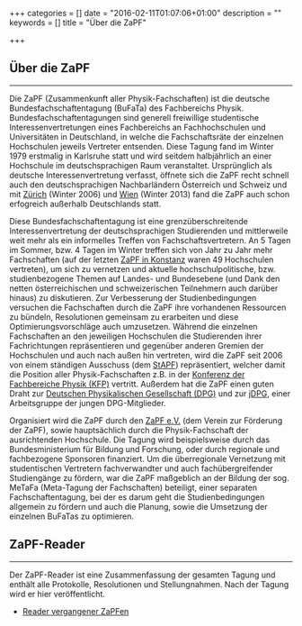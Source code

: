 +++
categories = []
date = "2016-02-11T01:07:06+01:00"
description = ""
keywords = []
title = "Über die ZaPF"

+++
## Über die ZaPF
---
Die ZaPF (Zusammenkunft aller Physik-Fachschaften) ist die deutsche Bundesfachschaftentagung (BuFaTa) des Fachbereichs Physik. Bundesfachschaftentagungen sind generell freiwillige studentische Interessenvertretungen eines Fachbereichs an Fachhochschulen und Universitäten in Deutschland, in welche die Fachschaftsräte der einzelnen Hochschulen jeweils Vertreter entsenden. Diese Tagung fand im Winter 1979 erstmalig in Karlsruhe statt und wird seitdem halbjährlich an einer Hochschule im deutschsprachigen Raum veranstaltet. Ursprünglich als deutsche Interessenvertretung verfasst, öffnete sich die ZaPF recht schnell auch den deutschsprachigen Nachbarländern Österreich und Schweiz und mit [Zürich](http://zapf.wiki/WiSe06) (Winter 2006) und [Wien](http://zapf.wiki/WiSe13) (Winter 2013) fand die ZaPF auch schon erfogreich außerhalb Deutschlands statt.

Diese Bundesfachschaftentagung ist eine grenzüberschreitende Interessenvertretung der deutschsprachigen Studierenden und mittlerweile weit mehr als ein informelles Treffen von Fachschaftsvertretern. An 5 Tagen im Sommer, bzw. 4 Tagen im Winter treffen sich von Jahr zu Jahr mehr Fachschaften (auf der letzten [ZaPF in Konstanz](http://zapf.wiki/SoSe16) waren 49 Hochschulen vertreten), um sich zu vernetzen und aktuelle hochschulpolitische, bzw. studienbezogene Themen auf Landes- und Bundesebene (und Dank den netten österreichischen und schweizerischen Teilnehmern auch darüber hinaus) zu diskutieren. Zur Verbesserung der Studienbedingungen versuchen die Fachschaften durch die ZaPF ihre vorhandenen Ressourcen zu bündeln, Resolutionen gemeinsam zu erarbeiten und diese Optimierungsvorschläge auch umzusetzen. Während die einzelnen Fachschaften an den jeweiligen Hochschulen die Studierenden ihrer Fachrichtungen repräsentieren und gegenüber anderen Gremien der Hochschulen und auch nach außen hin vertreten, wird die ZaPF seit 2006 von einem ständigen Ausschuss (dem [StAPF](http://www.zapfev.de/zapf/stapf/)) repräsentiert, welcher damit die Position aller Physik-Fachschaften z.B. in der [Konferenz der Fachbereiche Physik (KFP)](http://www.kfp-physik.de/index.html) vertritt. Außerdem hat die ZaPF einen guten Draht zur [Deutschen Physikalischen Gesellschaft (DPG)](https://www.dpg-physik.de/index.html) und zur [jDPG](http://www.dpg-physik.de/dpg/gliederung/junge/index.html), einer Arbeitsgruppe der jungen DPG-Mitglieder.

Organisiert wird die ZaPF durch den [ZaPF e.V.](http://zapfev.de/) (dem Verein zur Förderung der ZaPF), sowie hauptsächlich durch die Physik-Fachschaft der ausrichtenden Hochschule. Die Tagung wird beispielsweise durch das Bundesministerium für Bildung und Forschung, oder durch regionale und fachbezogene Sponsoren finanziert. Um die überregionale Vernetzung mit studentischen Vertretern fachverwandter und auch fachübergreifender Studiengänge zu fördern, war die ZaPF maßgeblich an der Bildung der sog. MeTaFa (Meta-Tagung der Fachschaften) beteiligt, einer separaten Fachschaftentagung, bei der es darum geht die Studienbedingungen allgemein zu fördern und auch die Planung, sowie die Umsetzung der einzelnen BuFaTas zu optimieren.

## ZaPF-Reader
---
Der ZaPF-Reader ist eine Zusammenfassung der gesamten Tagung und enthält alle Protokolle, Resolutionen und Stellungnahmen. Nach der Tagung wird er hier veröffentlicht.

* [Reader vergangener ZaPFen](http://www.zapfev.de/zapf/reader/)
